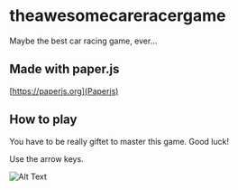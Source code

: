 # theawesomecareracergame

Maybe the best car racing game, ever...

## Made with paper.js

[https://paperjs.org](Paperjs)

## How to play

You have to be really giftet to master this game. Good luck!

Use the arrow keys.

![Alt Text](cargame.gif)